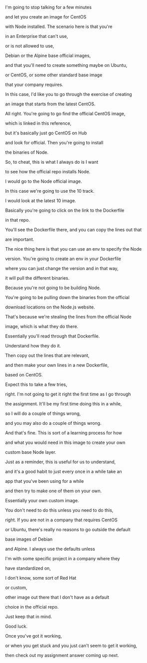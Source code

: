 I'm going to stop talking for a few minutes

and let you create an image for CentOS

with Node installed. The scenario here is that you're

in an Enterprise that can't use,

or is not allowed to use,

Debian or the Alpine base official images,

and that you'll need to create something maybe on Ubuntu,

or CentOS, or some other standard base image

that your company requires.

In this case, I'd like you to go through the exercise of creating

an image that starts from the latest CentOS.

All right. You're going to go find the official CentOS image,

which is linked in this reference,

but it's basically just go CentOS on Hub

and look for official. Then you're going to install

the binaries of Node.

So, to cheat, this is what I always do is I want

to see how the official repo installs Node.

I would go to the Node official image.

In this case we're going to use the 10 track.

I would look at the latest 10 image.

Basically you're going to click on the link to the Dockerfile

in that repo.

You'll see the Dockerfile there, and you can copy the lines out that

are important.

The nice thing here is that you can use an env to specify the Node

version. You're going to create an env in your Dockerfile

where you can just change the version and in that way,

it will pull the different binaries.

Because you're not going to be building Node.

You're going to be pulling down the binaries from the official

download locations on the Node.js website.

That's because we're stealing the lines from the official Node

image, which is what they do there.

Essentially you'll read through that Dockerfile.

Understand how they do it.

Then copy out the lines that are relevant,

and then make your own lines in a new Dockerfile,

based on CentOS.

Expect this to take a few tries,

right. I'm not going to get it right the first time as I go through

the assignment. It'll be my first time doing this in a while,

so I will do a couple of things wrong,

and you may also do a couple of things wrong.

And that's fine. This is sort of a learning process for how

and what you would need in this image to create your own

custom base Node layer.

Just as a reminder, this is useful for us to understand,

and it's a good habit to just every once in a while take an

app that you've been using for a while

and then try to make one of them on your own.

Essentially your own custom image.

You don't need to do this unless you need to do this,

right. If you are not in a company that requires CentOS

or Ubuntu, there's really no reasons to go outside the default

base images of Debian

and Alpine. I always use the defaults unless

I'm with some specific project in a company where they

have standardized on,

I don't know, some sort of Red Hat

or custom,

other image out there that I don't have as a default

choice in the official repo.

Just keep that in mind.

Good luck.

Once you've got it working,

or when you get stuck and you just can't seem to get it working,

then check out my assignment answer coming up next.